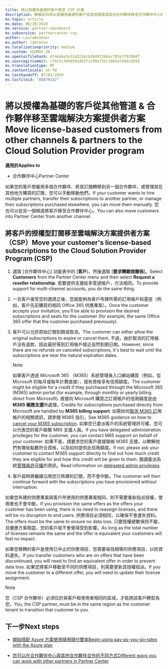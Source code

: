 ```yaml
---
title: 將以授權為基礎的客戶移至 CSP 計畫
description: 瞭解如何將以授權為基礎的客戶從其他頻道或其他合作夥伴移至合作夥伴中心的雲端解決方案提供者（CSP）計畫。
ms.topic: article
ms.date: 06/19/2020
ms.service: partner-dashboard
ms.subservice: partnercenter-csp
author: LauraBrenner
ms.author: labrenne
ms.localizationpriority: medium
ms.custom: SEOMAY.20
ms.openlocfilehash: 4f4eabe3e31a521dcb2bd0f26bac702e1f92984f
ms.sourcegitcommit: cf4c5c3469581d6371c99a735c186547dd0c92d9
ms.translationtype: MT
ms.contentlocale: zh-TW
ms.lasthandoff: 07/02/2020
ms.locfileid: "85879132"
---
```

# <a name="move-license-based-customers-from-other-channels--partners-to-the-cloud-solution-provider-program"></a><span data-ttu-id="dd548-103">將以授權為基礎的客戶從其他管道 & 合作夥伴移至雲端解決方案提供者方案</span><span class="sxs-lookup"><span data-stu-id="dd548-103">Move license-based customers from other channels & partners to the Cloud Solution Provider program</span></span>

<span data-ttu-id="dd548-104">**適用於**</span><span class="sxs-lookup"><span data-stu-id="dd548-104">**Applies to**</span></span>

- <span data-ttu-id="dd548-105">合作夥伴中心</span><span class="sxs-lookup"><span data-stu-id="dd548-105">Partner Center</span></span>

<span data-ttu-id="dd548-106">如果您的客戶想雇用多個合作夥伴、將其訂閱轉移到另一個合作夥伴，或管理其在其他地方購買的訂閱，您可以手動移動他們。</span><span class="sxs-lookup"><span data-stu-id="dd548-106">If your customer wants to hire multiple partners, transfer their subscriptions to another partner, or manage their subscriptions purchased elsewhere, you can move them manually.</span></span> <span data-ttu-id="dd548-107">您也可以從另一個頻道將客戶移至合作夥伴中心。</span><span class="sxs-lookup"><span data-stu-id="dd548-107">You can also move customers into Partner Center from another channel.</span></span>

## <a name="move-your-customers-license-based-subscriptions-to-the-cloud-solution-provider-program-csp"></a><span data-ttu-id="dd548-108">將客戶的授權型訂閱移至雲端解決方案提供者方案（CSP）</span><span class="sxs-lookup"><span data-stu-id="dd548-108">Move your customer's license-based subscriptions to the Cloud Solution Provider Program (CSP)</span></span>

1. <span data-ttu-id="dd548-109">選取 [合作夥伴中心] 功能表中的 [**客戶**]，然後選取 [**要求轉銷商關係**]。</span><span class="sxs-lookup"><span data-stu-id="dd548-109">Select **Customers** from the Partner Center menu and then select **Request a reseller relationship**.</span></span> <span data-ttu-id="dd548-110">若要提供支援給多管道帳戶，方法相同。</span><span class="sxs-lookup"><span data-stu-id="dd548-110">To provide support for multi-channel accounts, you do the same thing.</span></span>

2. <span data-ttu-id="dd548-111">一旦客戶接受您的邀請之後，您就能夠為客戶布建所需的訂用帳戶和基座（例如，客戶先前購買的相同 Office 365 供應專案）。</span><span class="sxs-lookup"><span data-stu-id="dd548-111">Once the customer accepts your invitation, you'll be able to provision the desired subscriptions and seats for the customer (for example, the same Office 365 offer that the customer purchased previously).</span></span>

3. <span data-ttu-id="dd548-112">客戶可以允許原始訂閱到期或取消。</span><span class="sxs-lookup"><span data-stu-id="dd548-112">The customer can either allow the original subscriptions to expire or cancel them.</span></span> <span data-ttu-id="dd548-113">不過，由於取消的訂用帳戶沒有退款，因此最好等到訂用帳戶接近自然到期日期。</span><span class="sxs-lookup"><span data-stu-id="dd548-113">However, since there are no refunds on canceled subscriptions, it's best to wait until the  subscriptions are near the natural expiration dates.</span></span>


   >[!NOTE]
   ><span data-ttu-id="dd548-114">如果客戶透過 Microsoft 365 （M365）系統管理員入口網站購買（例如，從 Microsoft 的每月或每年計費直接），就有資格享有信用額度。</span><span class="sxs-lookup"><span data-stu-id="dd548-114">The customer might be eligible for a credit if they purchased through the Microsoft 365 (M365) admin portal (for example, through monthly or yearly billing direct from Microsoft).</span></span> <span data-ttu-id="dd548-115">直接向 Microsoft 購買之訂用帳戶的信用額度是由**M365 帳務支援**所處理。</span><span class="sxs-lookup"><span data-stu-id="dd548-115">Credits for subscriptions purchased directly from Microsoft are handled by **M365 billing support**.</span></span> <span data-ttu-id="dd548-116">如需如何[取消 M365 訂](https://docs.microsoft.com/microsoft-365/commerce/subscriptions/cancel-your-subscription)用帳戶的相關資訊，請參閱 M365 指引。</span><span class="sxs-lookup"><span data-stu-id="dd548-116">See M365 guidance on how to [cancel your M365 subscription](https://docs.microsoft.com/microsoft-365/commerce/subscriptions/cancel-your-subscription).</span></span> <span data-ttu-id="dd548-117">如果您已委派客戶的系統管理許可權，您可以代表您的客戶聯繫 M65 支援人員。</span><span class="sxs-lookup"><span data-stu-id="dd548-117">If you have delegated administration privileges for the customer, you can contact M65 support on behalf of your customer.</span></span> <span data-ttu-id="dd548-118">如果不是，請要求您的客戶直接聯絡 M365 支援，以瞭解他們有哪些點數符合資格，以及如何提供此信用額度。</span><span class="sxs-lookup"><span data-stu-id="dd548-118">If not, please ask your customer to contact M365 support directly to find out how much credit they are eligible for and how this credit will be given to them.</span></span> <span data-ttu-id="dd548-119">閱讀委派系統[管理員許可權](customers-revoke-admin-privileges.md)的資訊。</span><span class="sxs-lookup"><span data-stu-id="dd548-119">Read information on [delegated admin privileges](customers-revoke-admin-privileges.md).</span></span>


4. <span data-ttu-id="dd548-120">客戶屆時將繼續沿用您已佈建的訂閱，而不會中斷。</span><span class="sxs-lookup"><span data-stu-id="dd548-120">The customer will then continue forward with the subscriptions you have provisioned without interruption.</span></span>

<span data-ttu-id="dd548-121">如果您布建的供應專案與客戶所使用的供應專案相同，則不需要重新指派授權，使用者也不會中斷。</span><span class="sxs-lookup"><span data-stu-id="dd548-121">If you provision the same offers as the offers your customer has been using, there is no need to reassign licenses, and there will be no disruption to end users.</span></span> <span data-ttu-id="dd548-122">供應項目必須相同，以確保不會遺失資料。</span><span class="sxs-lookup"><span data-stu-id="dd548-122">The offers must be the same to ensure no data loss.</span></span> <span data-ttu-id="dd548-123">只要授權總數保持不變，且優惠方案相當，您的客戶就不會覺得受到影響。</span><span class="sxs-lookup"><span data-stu-id="dd548-123">As long as the total number of licenses remains the same and the offer is equivalent your customers will feel no impact.</span></span>

<span data-ttu-id="dd548-124">如果您移轉的客戶是使用已中止的供應項目，您需要尋找相等的供應項目，以防資料遺失。</span><span class="sxs-lookup"><span data-stu-id="dd548-124">If you transfer customers who are on offers that have been discontinued, you will need to find an equivalent offer in order to prevent data loss.</span></span> <span data-ttu-id="dd548-125">如果您將客戶移動至不同的供應項目，則需要更新其授權指派。</span><span class="sxs-lookup"><span data-stu-id="dd548-125">If you move the customer to a different offer, you will need to update their license assignment.</span></span>

>[!NOTE]
> <span data-ttu-id="dd548-126">您（CSP 合作夥伴）必須位於與客戶租使用者相同的區域，才能將該客戶轉型為您。</span><span class="sxs-lookup"><span data-stu-id="dd548-126">You, the CSP partner, must be in the same region as the customer tenant to transition that customer to you.</span></span>

## <a name="next-steps"></a><span data-ttu-id="dd548-127">下一步</span><span class="sxs-lookup"><span data-stu-id="dd548-127">Next steps</span></span>

- [<span data-ttu-id="dd548-128">開始搭配 Azure 方案使用隨用隨付費率</span><span class="sxs-lookup"><span data-stu-id="dd548-128">Begin using pay-as-you-go-rates with the Azure plan</span></span>](azure-plan-get-started.md)
 

- [<span data-ttu-id="dd548-129">您可以在合作夥伴中心與其他合作夥伴合作的不同方式</span><span class="sxs-lookup"><span data-stu-id="dd548-129">Different ways you can work with other partners in Partner Center</span></span>](work-with-other-partners.md)
